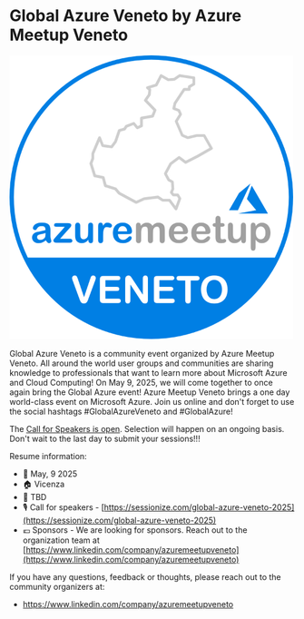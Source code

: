 # Global Azure Veneto by Azure Meetup Veneto

[![Azure Meetup Veneto](AMVlogo.png "Visit us here!")](https://veneto.globalazure.it)

Global Azure Veneto is a community event organized by Azure Meetup Veneto.
All around the world user groups and communities are sharing knowledge to professionals that want to learn more about Microsoft Azure and Cloud Computing!
On May 9, 2025, we will come together to once again bring the Global Azure event! Azure Meetup Veneto brings a one day world-class event on Microsoft Azure. Join us online and don't forget to use the social hashtags #GlobalAzureVeneto and #GlobalAzure!


The [Call for Speakers is open](https://sessionize.com/global-azure-veneto-2025). Selection will happen on an ongoing basis. Don't wait to the last day to submit your sessions!!! 


Resume information:
* 📅 May, 9 2025
* 🏠 Vicenza
* 🎫 TBD
* 🎙️ Call for speakers - [https://sessionize.com/global-azure-veneto-2025](https://sessionize.com/global-azure-veneto-2025)
* 💶 Sponsors - We are looking for sponsors. Reach out to the organization team at [https://www.linkedin.com/company/azuremeetupveneto](https://www.linkedin.com/company/azuremeetupveneto)

If you have any questions, feedback or thoughts, please reach out to the community organizers at:
* https://www.linkedin.com/company/azuremeetupveneto
